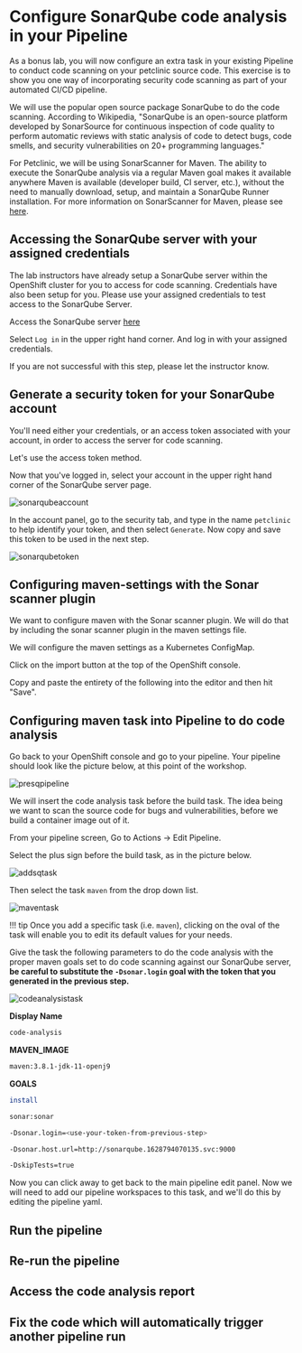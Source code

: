 # Configure SonarQube code analysis in your Pipeline

As a bonus lab, you will now configure an extra task in your existing Pipeline to conduct code scanning on your petclinic source code. This exercise is to show you one way of incorporating security code scanning as part of your automated CI/CD pipeline.

We will use the popular open source package SonarQube to do the code scanning. According to Wikipedia, "SonarQube is an open-source platform developed by SonarSource for continuous inspection of code quality to perform automatic reviews with static analysis of code to detect bugs, code smells, and security vulnerabilities on 20+ programming languages."

For Petclinic, we will be using SonarScanner for Maven. The ability to execute the SonarQube analysis via a regular Maven goal makes it available anywhere Maven is available (developer build, CI server, etc.), without the need to manually download, setup, and maintain a SonarQube Runner installation. For more information on SonarScanner for Maven, please see [here](https://docs.sonarqube.org/latest/analysis/scan/sonarscanner-for-maven/).

## Accessing the SonarQube server with your assigned credentials

The lab instructors have already setup a SonarQube server within the OpenShift cluster for you to access for code scanning. Credentials have also been setup for you. Please use your assigned credentials to test access to the SonarQube Server.

Access the SonarQube server [here](https://sonarqube-1628794070135.apps.cloudnative.marist.edu/about)

Select `Log in` in the upper right hand corner. And log in with your assigned credentials.

If you are not successful with this step, please let the instructor know.

## Generate a security token for your SonarQube account

You'll need either your credentials, or an access token associated with your account, in order to access the server for code scanning. 

Let's use the access token method.

Now that you've logged in, select your account in the upper right hand corner of the SonarQube server page.

![sonarqubeaccount](../images/DevSecOps/sonarqubeaccount.png) 

In the account panel, go to the security tab, and type in the name `petclinic` to help identify your token, and then select `Generate`. Now copy and save this token to be used in the next step.

![sonarqubetoken](../images/DevSecOps/sonarqubetoken.png) 

## Configuring maven-settings with the Sonar scanner plugin

We want to configure maven with the Sonar scanner plugin. We will do that by including the sonar scanner plugin in the maven settings file.

We will configure the maven settings as a Kubernetes ConfigMap.

Click on the import button at the top of the OpenShift console.

Copy and paste the entirety of the following into the editor and then hit "Save".

## Configuring maven task into Pipeline to do code analysis

Go back to your OpenShift console and go to your pipeline. Your pipeline should look like the picture below, at this point of the workshop.

![presqpipeline](../images/DevSecOps/presqpipeline.png) 

We will insert the code analysis task before the build task. The idea being we want to scan the source code for bugs and vulnerabilities, before we build a container image out of it.

From your pipeline screen, Go to Actions -> Edit Pipeline.

Select the plus sign before the build task, as in the picture below.

![addsqtask](../images/DevSecOps/addsqtask.png)

Then select the task `maven` from the drop down list.

![maventask](../images/DevSecOps/maventask.png)

!!! tip
    Once you add a specific task (i.e. `maven`), clicking on the oval of the task will enable you to edit its default values for your needs.

Give the task the following parameters to do the code analysis with the proper maven goals set to do code scanning against our SonarQube server, <b>be careful to substitute the `-Dsonar.login` goal with the token that you generated in the previous step.</b>

![codeanalysistask](../images/DevSecOps/codeanalysistask.png)

**Display Name**

``` bash
code-analysis
```

**MAVEN_IMAGE**
``` bash
maven:3.8.1-jdk-11-openj9
```

**GOALS**

``` bash
install
```
``` bash
sonar:sonar
```
``` bash
-Dsonar.login=<use-your-token-from-previous-step>
```
``` bash
-Dsonar.host.url=http://sonarqube.1628794070135.svc:9000
```
``` bash
-DskipTests=true
```

Now you can click away to get back to the main pipeline edit panel. Now we will need to add our pipeline workspaces to this task, and we'll do this by editing the pipeline yaml.

## Run the pipeline



## Re-run the pipeline

## Access the code analysis report

## Fix the code which will automatically trigger another pipeline run


